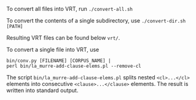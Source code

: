 To convert all files into VRT, run `./convert-all.sh` 

To convert the contents of a single subdirectory, use `./convert-dir.sh [PATH]`

Resulting VRT files can be found below `vrt/`.

To convert a single file into VRT, use
   
    bin/conv.py [FILENAME] [CORPUS_NAME] | 
    perl bin/la_murre-add-clause-elems.pl --remove-cl
    
The script `bin/la_murre-add-clause-elems.pl` splits nested `<cl>...</cl>` elements into consecutive `<clause>...</clause>` elements. The result is written into standard output.